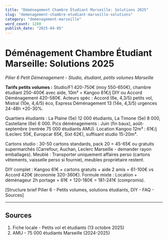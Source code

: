 ```yaml
---
title: "Déménagement Chambre Étudiant Marseille: Solutions 2025"
slug: "demenagement-chambre-etudiant-marseille-solutions"
category: "demenagement-marseille"
word_count: 1280
publish_date: "2025-04-05"
---
```


# Déménagement Chambre Étudiant Marseille: Solutions 2025

*Pilier 6 Petit Déménagement - Studio, étudiant, petits volumes Marseille*

**Tarifs petits volumes :** Studio/F1 420-750€ (moy 550-650€), chambre étudiant 250-400€ avec aide, 10m³ = Kangoo 61€/j DIY ou Accord Déménagement 420-580€. Acteurs spéc : Accord (6e, 4,3/5) petits vol, Mistral (10e, 4,4/5) éco, Express Déménagement 13 (14e, 4,3/5) urgences 24-48h +20-30%.

Quartiers étudiants : La Plaine (5e) 12 000 étudiants, La Timone (5e) 8 000, Castellane (6e) 6 000. Pics déménagements : Juin (fin baux), août-septembre (rentrée 75 000 étudiants AMU). Location Kangoo 12m³ : 61€/j (Leclerc 55€, Europcar 65€, Sixt 62€), suffisant studio 15-20m³.

Cartons studio : 30-50 cartons standards, pack 20 = 45-65€ ou gratuits supermarchés (Carrefour, Auchan, Leclerc Marseille - demander rayon emballages). Meublé : Transporter uniquement affaires perso (cartons vêtements, vaisselle perso si fournie), meubles propriétaire restent.

DIY complet : Kangoo 61€ + cartons gratuits + aide 2 amis = 61-100€ vs Accord 420€ (économie 320-360€). Formule mixte : Location + déménageur 2h portage = 61€ + 120-180€ = 181-241€ (compromis).

[Structure brief Pilier 6 - Petits volumes, solutions étudiants, DIY - FAQ - Sources]

---

## Sources

1. Fiche locale - Petits vol et étudiants (13 octobre 2025)
2. AMU - 75 000 étudiants Marseille (2024-2025)
